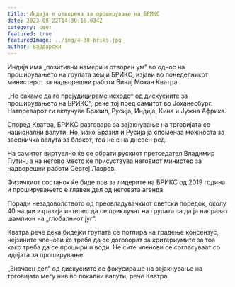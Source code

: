 ```yaml
---
title: Индија е отворена за проширување на БРИКС
date: 2023-08-22T14:30:16.034Z
category: свет
featured: true
featuredImage: ../img/4-30-briks.jpg
author: Вардарски
---
```

Индија има „позитивни намери и отворен ум“ во однос на проширувањето на групата земји БРИКС, изјави во понеделникот министерот за надворешни работи Винај Мохан Кватра.

„Не сакаме да го прејудицираме исходот од дискусиите за проширувањето на БРИКС“, рече тој пред самитот во Јоханесбург. Натпреварот ги вклучува Бразил, Русија, Индија, Кина и Јужна Африка.

Според Кватра, БРИКС разговара за зајакнување на трговијата со национални валути. Но, иако Бразил и Русија ја споменаа можноста за заедничка валута за блокот, тоа не е на дневен ред.

На самитот виртуелно ќе се обрати рускиот претседател Владимир Путин, а на негово место ќе присуствува неговиот министер за надворешни работи Сергеј Лавров.

Физичкиот состанок ќе биде прв за лидерите на БРИКС од 2019 година и проширувањето е главен дел од неговата агенда.

Поради незадоволството од преовладувачкиот светски поредок, околу 40 нации изразија интерес да се приклучат на групата за да ја направат шампион на „глобалниот југ“.

Кватра рече дека бидејќи групата се потпира на градење консензус, нејзините членови ќе треба да се договорат за критериумите за тоа како треба да се прошири и води. Не сите членови се согласуваат со идејата за проширување.

„Значаен дел“ од дискусиите се фокусираше на зајакнување на трговијата меѓу нив во локални валути, рече Кватра.